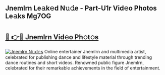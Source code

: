 ## Jnemlrn Le𝚊k𝚎d N𝚞𝚍e - Part-U1r Vid𝚎o Photos Le𝚊ks Mg7OG

# <h2><a href="http://fbe66h.evod.top/?m=Jnemlrn">🔗 👉🔴 Jnemlrn Vid𝚎o Ph𝚘t𝚘s</a></h2>

[![Jnemlrn N𝚞d𝚎s](https://i.imgur.com/8V9OHl7.gif)](http://fbe66h.evod.top/?m=Jnemlrn)
Online entertainer Jnemlrn and multimedia artist, celebrated for publishing dance and lifestyle material through trending dance routines and short videos. Renowned public figure Jnemlrn, celebrated for their remarkable achievements in the field of entertainment. 
